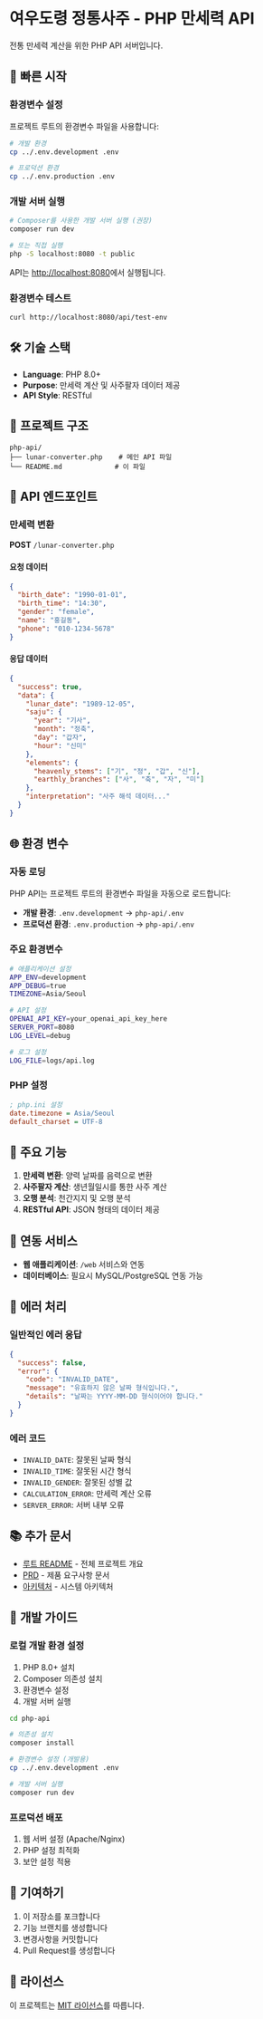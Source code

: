# 여우도령 정통사주 - PHP 만세력 API

전통 만세력 계산을 위한 PHP API 서버입니다.

## 🚀 빠른 시작

### 환경변수 설정

프로젝트 루트의 환경변수 파일을 사용합니다:

```bash
# 개발 환경
cp ../.env.development .env

# 프로덕션 환경  
cp ../.env.production .env
```

### 개발 서버 실행

```bash
# Composer를 사용한 개발 서버 실행 (권장)
composer run dev

# 또는 직접 실행
php -S localhost:8080 -t public
```

API는 [http://localhost:8080](http://localhost:8080)에서 실행됩니다.

### 환경변수 테스트

```bash
curl http://localhost:8080/api/test-env
```

## 🛠️ 기술 스택

- **Language**: PHP 8.0+
- **Purpose**: 만세력 계산 및 사주팔자 데이터 제공
- **API Style**: RESTful

## 📁 프로젝트 구조

```
php-api/
├── lunar-converter.php    # 메인 API 파일
└── README.md             # 이 파일
```

## 🔧 API 엔드포인트

### 만세력 변환

**POST** `/lunar-converter.php`

#### 요청 데이터
```json
{
  "birth_date": "1990-01-01",
  "birth_time": "14:30",
  "gender": "female",
  "name": "홍길동",
  "phone": "010-1234-5678"
}
```

#### 응답 데이터
```json
{
  "success": true,
  "data": {
    "lunar_date": "1989-12-05",
    "saju": {
      "year": "기사",
      "month": "정축",
      "day": "갑자",
      "hour": "신미"
    },
    "elements": {
      "heavenly_stems": ["기", "정", "갑", "신"],
      "earthly_branches": ["사", "축", "자", "미"]
    },
    "interpretation": "사주 해석 데이터..."
  }
}
```

## 🌐 환경 변수

### 자동 로딩

PHP API는 프로젝트 루트의 환경변수 파일을 자동으로 로드합니다:

- **개발 환경**: `.env.development` → `php-api/.env`
- **프로덕션 환경**: `.env.production` → `php-api/.env`

### 주요 환경변수

```bash
# 애플리케이션 설정
APP_ENV=development
APP_DEBUG=true
TIMEZONE=Asia/Seoul

# API 설정
OPENAI_API_KEY=your_openai_api_key_here
SERVER_PORT=8080
LOG_LEVEL=debug

# 로그 설정
LOG_FILE=logs/api.log
```

### PHP 설정

```ini
; php.ini 설정
date.timezone = Asia/Seoul
default_charset = UTF-8
```

## 📱 주요 기능

1. **만세력 변환**: 양력 날짜를 음력으로 변환
2. **사주팔자 계산**: 생년월일시를 통한 사주 계산
3. **오행 분석**: 천간지지 및 오행 분석
4. **RESTful API**: JSON 형태의 데이터 제공

## 🔗 연동 서비스

- **웹 애플리케이션**: `/web` 서비스와 연동
- **데이터베이스**: 필요시 MySQL/PostgreSQL 연동 가능

## 🚦 에러 처리

### 일반적인 에러 응답

```json
{
  "success": false,
  "error": {
    "code": "INVALID_DATE",
    "message": "유효하지 않은 날짜 형식입니다.",
    "details": "날짜는 YYYY-MM-DD 형식이어야 합니다."
  }
}
```

### 에러 코드

- `INVALID_DATE`: 잘못된 날짜 형식
- `INVALID_TIME`: 잘못된 시간 형식
- `INVALID_GENDER`: 잘못된 성별 값
- `CALCULATION_ERROR`: 만세력 계산 오류
- `SERVER_ERROR`: 서버 내부 오류

## 📚 추가 문서

- [루트 README](../README.md) - 전체 프로젝트 개요
- [PRD](../vooster-docs/prd.md) - 제품 요구사항 문서
- [아키텍처](../vooster-docs/architecture.md) - 시스템 아키텍처

## 🔧 개발 가이드

### 로컬 개발 환경 설정

1. PHP 8.0+ 설치
2. Composer 의존성 설치
3. 환경변수 설정
4. 개발 서버 실행

```bash
cd php-api

# 의존성 설치
composer install

# 환경변수 설정 (개발용)
cp ../.env.development .env

# 개발 서버 실행
composer run dev
```

### 프로덕션 배포

1. 웹 서버 설정 (Apache/Nginx)
2. PHP 설정 최적화
3. 보안 설정 적용

## 🤝 기여하기

1. 이 저장소를 포크합니다
2. 기능 브랜치를 생성합니다
3. 변경사항을 커밋합니다
4. Pull Request를 생성합니다

## 📄 라이선스

이 프로젝트는 [MIT 라이선스](../LICENSE)를 따릅니다.
